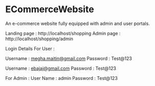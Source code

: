 # ECommerceWebsite
An e-commerce website fully equipped with admin and user portals.

Landing page : http://localhost/shopping
Admin page : http://localhost/shopping/admin


Login Details For User :

Username : megha.maitin@gmail.com
Password : Test@123

Username : ebajaj@gmail.com
Password : Test@123

For Admin :
User Name : admin
Password : Test@123